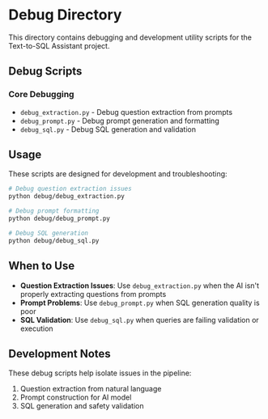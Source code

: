 # Debug Directory

This directory contains debugging and development utility scripts for the Text-to-SQL Assistant project.

## Debug Scripts

### Core Debugging
- `debug_extraction.py` - Debug question extraction from prompts
- `debug_prompt.py` - Debug prompt generation and formatting
- `debug_sql.py` - Debug SQL generation and validation

## Usage

These scripts are designed for development and troubleshooting:

```bash
# Debug question extraction issues
python debug/debug_extraction.py

# Debug prompt formatting
python debug/debug_prompt.py

# Debug SQL generation
python debug/debug_sql.py
```

## When to Use

- **Question Extraction Issues**: Use `debug_extraction.py` when the AI isn't properly extracting questions from prompts
- **Prompt Problems**: Use `debug_prompt.py` when SQL generation quality is poor
- **SQL Validation**: Use `debug_sql.py` when queries are failing validation or execution

## Development Notes

These debug scripts help isolate issues in the pipeline:
1. Question extraction from natural language
2. Prompt construction for AI model
3. SQL generation and safety validation
